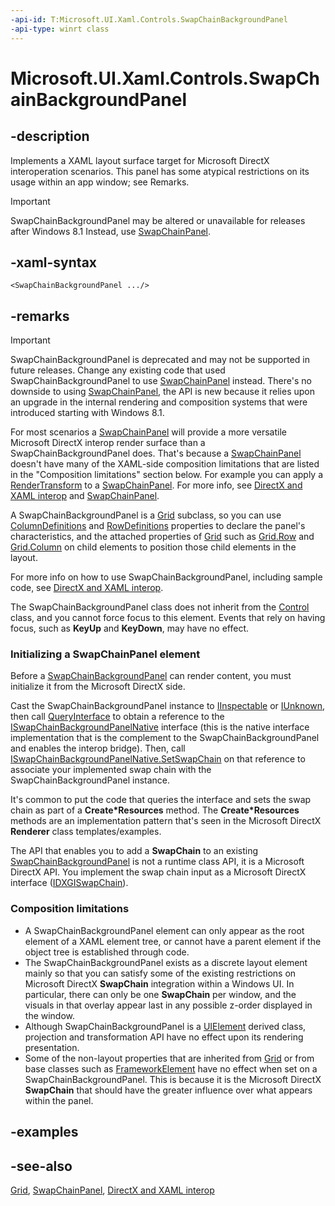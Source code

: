 ```yaml
---
-api-id: T:Microsoft.UI.Xaml.Controls.SwapChainBackgroundPanel
-api-type: winrt class
---
```


<!-- Class syntax.
public class SwapChainBackgroundPanel : Windows.UI.Xaml.Controls.Grid, Windows.UI.Xaml.Controls.ISwapChainBackgroundPanel, Windows.UI.Xaml.Controls.ISwapChainBackgroundPanel2
-->

# Microsoft.UI.Xaml.Controls.SwapChainBackgroundPanel

## -description

Implements a XAML layout surface target for Microsoft DirectX interoperation scenarios. This panel has some atypical restrictions on its usage within an app window; see Remarks.

> [!IMPORTANT]
> SwapChainBackgroundPanel may be altered or unavailable for releases after Windows 8.1 Instead, use [SwapChainPanel](swapchainpanel.md).

## -xaml-syntax

```xaml
<SwapChainBackgroundPanel .../>
```

## -remarks

> [!IMPORTANT]
> SwapChainBackgroundPanel is deprecated and may not be supported in future releases. Change any existing code that used SwapChainBackgroundPanel to use [SwapChainPanel](swapchainpanel.md) instead. There's no downside to using [SwapChainPanel](swapchainpanel.md), the API is new because it relies upon an upgrade in the internal rendering and composition systems that were introduced starting with Windows 8.1.

For most scenarios a [SwapChainPanel](swapchainpanel.md) will provide a more versatile Microsoft DirectX interop render surface than a SwapChainBackgroundPanel does. That's because a [SwapChainPanel](swapchainpanel.md) doesn't have many of the XAML-side composition limitations that are listed in the "Composition limitations" section below. For example you can apply a [RenderTransform](../microsoft.ui.xaml/uielement_rendertransform.md) to a [SwapChainPanel](swapchainpanel.md). For more info, see [DirectX and XAML interop](/previous-versions/windows/apps/hh825871(v=win.10)) and [SwapChainPanel](swapchainpanel.md).

A SwapChainBackgroundPanel is a [Grid](grid.md) subclass, so you can use [ColumnDefinitions](grid_columndefinitions.md) and [RowDefinitions](grid_rowdefinitions.md) properties to declare the panel's characteristics, and the attached properties of [Grid](grid.md) such as [Grid.Row](grid_row.md) and [Grid.Column](grid_column.md) on child elements to position those child elements in the layout.

For more info on how to use SwapChainBackgroundPanel, including sample code, see [DirectX and XAML interop](/previous-versions/windows/apps/hh825871(v=win.10)).

The SwapChainBackgroundPanel class does not inherit from the [Control](control.md) class, and you cannot force focus to this element. Events that rely on having focus, such as **KeyUp** and **KeyDown**, may have no effect.

### Initializing a **SwapChainPanel** element

Before a [SwapChainBackgroundPanel](swapchainpanel.md) can render content, you must initialize it from the Microsoft DirectX side.

Cast the SwapChainBackgroundPanel instance to [IInspectable](/windows/win32/api/inspectable/nn-inspectable-iinspectable) or [IUnknown](/windows/win32/api/unknwn/nn-unknwn-iunknown), then call [QueryInterface](/windows/win32/api/unknwn/nf-unknwn-iunknown-queryinterface(q)) to obtain a reference to the [ISwapChainBackgroundPanelNative](/windows/desktop/api/windows.ui.xaml.media.dxinterop/nn-windows-ui-xaml-media-dxinterop-iswapchainbackgroundpanelnative) interface (this is the native interface implementation that is the complement to the SwapChainBackgroundPanel and enables the interop bridge). Then, call [ISwapChainBackgroundPanelNative.SetSwapChain](/windows/desktop/api/windows.ui.xaml.media.dxinterop/nf-windows-ui-xaml-media-dxinterop-iswapchainbackgroundpanelnative-setswapchain) on that reference to associate your implemented swap chain with the SwapChainBackgroundPanel instance.

It's common to put the code that queries the interface and sets the swap chain as part of a **Create*Resources** method. The **Create*Resources** methods are an implementation pattern that's seen in the Microsoft DirectX  **Renderer** class templates/examples.

The API that enables you to add a **SwapChain** to an existing [SwapChainBackgroundPanel](swapchainpanel.md) is not a runtime class API, it is a Microsoft DirectX  API. You implement the swap chain input as a Microsoft DirectX interface ([IDXGISwapChain](/windows/desktop/api/dxgi/nn-dxgi-idxgiswapchain)).

### Composition limitations

+ A SwapChainBackgroundPanel element can only appear as the root element of a XAML element tree, or cannot have a parent element if the object tree is established through code.
+ The SwapChainBackgroundPanel exists as a discrete layout element mainly so that you can satisfy some of the existing restrictions on Microsoft DirectX  **SwapChain** integration within a Windows  UI. In particular, there can only be one **SwapChain** per window, and the visuals in that overlay appear last in any possible z-order displayed in the window.
+ Although SwapChainBackgroundPanel is a [UIElement](../microsoft.ui.xaml/uielement.md) derived class, projection and transformation API have no effect upon its rendering presentation.
+ Some of the non-layout properties that are inherited from [Grid](grid.md) or from base classes such as [FrameworkElement](../microsoft.ui.xaml/frameworkelement.md) have no effect when set on a SwapChainBackgroundPanel. This is because it is the Microsoft DirectX  **SwapChain** that should have the greater influence over what appears within the panel.


## -examples

## -see-also
[Grid](grid.md), [SwapChainPanel](swapchainpanel.md), [DirectX and XAML interop](/previous-versions/windows/apps/hh825871(v=win.10))
